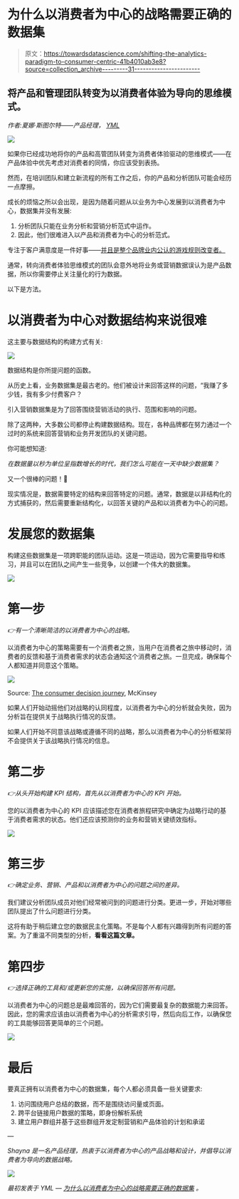 # 为什么以消费者为中心的战略需要正确的数据集

> 原文：<https://towardsdatascience.com/shifting-the-analytics-paradigm-to-consumer-centric-41b4010ab3e8?source=collection_archive---------31----------------------->

## 将产品和管理团队转变为以消费者体验为导向的思维模式。

*作者:夏娜·斯图尔特——产品经理，* [*YML*](https://ymedialabs.com)

![](img/9c30e5903392413173a6dfa3b466d997.png)

如果你已经成功地将你的产品和高管团队转变为消费者体验驱动的思维模式——在产品体验中优先考虑对消费者的同情，你应该受到表扬。

然而，在培训团队和建立新流程的所有工作之后，你的产品和分析团队可能会经历一点摩擦。

成长的烦恼之所以会出现，是因为随着问题从以业务为中心发展到以消费者为中心，数据集并没有发展:

1.  分析团队只能在业务分析和营销分析范式中运作。
2.  因此，他们很难进入以产品和消费者为中心的分析范式。

专注于客户满意度是一件好事——[并且是整个品牌业内公认的游戏规则改变者。](https://ymedialabs.com/kpis-customer-satisfaction)

通常，转向消费者体验思维模式的团队会意外地将业务或营销数据误认为是产品数据，所以你需要停止关注量化的行为数据。

以下是方法。

# 以消费者为中心对数据结构来说很难

这主要与数据结构的构建方式有关:

![](img/3dd991e0aa05af2a24ad8adea3798c42.png)

数据结构是你所提问题的函数。

从历史上看，业务数据集是最古老的。他们被设计来回答这样的问题，“我赚了多少钱，我有多少付费客户？

引入营销数据集是为了回答围绕营销活动的执行、范围和影响的问题。

除了这两种，大多数公司都停止构建数据结构。现在，各种品牌都在努力通过一个过时的系统来回答营销和业务开发团队的关键问题。

你可能想知道:

*在数据量以秒为单位呈指数增长的时代，我们怎么可能在一天中缺少数据集？*

又一个很棒的问题！🧐

现实情况是，数据需要特定的结构来回答特定的问题。通常，数据是以非结构化的方式捕获的，然后需要重新结构化，以回答关键的产品和以消费者为中心的问题。

# 发展您的数据集

构建这些数据集是一项跨职能的团队运动。这是一项运动，因为它需要指导和练习，并且可以在团队之间产生一些竞争，以创建一个伟大的数据集。

![](img/5f7c49899bc3658fe2dd0c10311e97b8.png)

# 第一步

*👉有一个清晰简洁的以消费者为中心的战略。*

以消费者为中心的策略需要有一个消费者之旅，当用户在消费者之旅中移动时，消费者的反馈和基于消费者需求的状态会通知这个消费者之旅。一旦完成，确保每个人都知道并同意这个策略。

![](img/2d2e6aff341660b3acd12aa1d688c5e1.png)

Source: [The consumer decision journey](https://www.mckinsey.com/business-functions/marketing-and-sales/our-insights/the-consumer-decision-journey), McKinsey

如果人们开始动摇他们对战略的认同程度，以消费者为中心的分析就会失败，因为分析旨在提供关于战略执行情况的反馈。

如果人们开始不同意该战略或遵循不同的战略，那么以消费者为中心的分析框架将不会提供关于该战略执行情况的信息。

# 第二步

*👉从头开始构建 KPI 结构，首先从以消费者为中心的 KPI 开始。*

您的以消费者为中心的 KPI 应该描述您在消费者旅程研究中确定为战略行动的基于消费者需求的状态。他们还应该预测你的业务和营销关键绩效指标。

![](img/094a5bdbd10e07033a36833a1c86da31.png)

# 第三步

*👉确定业务、营销、产品和以消费者为中心的问题之间的差异。*

我们建议分析团队成员对他们经常被问到的问题进行分类。更进一步，开始对哪些团队提出了什么问题进行分类。

这将有助于稍后建立您的数据民主化策略。不是每个人都有兴趣得到所有问题的答案。为了重温不同类型的分析，**看看这篇文章。**

# 第四步

*👉选择正确的工具和/或更新您的实施，以确保回答所有问题。*

以消费者为中心的问题总是最难回答的，因为它们需要最复杂的数据能力来回答。因此，您的需求应该由以消费者为中心的分析需求引导，然后向后工作，以确保您的工具能够回答更简单的三个问题。

![](img/a49beec5ce23526dd0fd509d4935fbc4.png)

# 最后

要真正拥有以消费者为中心的数据集，每个人都必须具备一些关键要求:

1.  访问围绕用户总结的数据，而不是围绕访问量或页面。
2.  跨平台链接用户数据的策略，即身份解析系统
3.  建立用户群组并基于这些群组开发定制营销和产品体验的计划和承诺

—

*Shayna 是一名产品经理，热衷于以消费者为中心的产品战略和设计，并倡导以消费者为导向的数据战略。*

![](img/a2a3348f78d89f52b7de1b6cccd14ff6.png)

*最初发表于 YML —* [*为什么以消费者为中心的战略需要正确的数据集*](https://ymedialabs.com/consumer-centric-strategy-datasets) *。*
